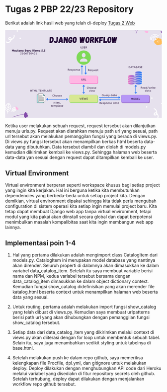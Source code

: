 # Tugas 2 PBP 22/23 Repository

Berikut adalah link hasil web yang telah di-deploy [Tugas 2 Web](https://tugas-2-project.herokuapp.com/katalog)

![Django Chart](django-chart.png)

Ketika user melakukan sebuah request, request tersebut akan dilanjutkan menuju urls.py. Request akan diarahkan menuju path url yang sesuai, path url tersebut akan melakukan pemanggilan fungsi yang berada di views.py. Di views.py fungsi tersebut akan menampilkan berkas html beserta data-data yang dibutuhkan. Data tersebut diambil dan diolah di models.py kemudian dikirimkan kembali ke views.py. Sehingga halaman web beserta data-data yan sesuai dengan request dapat ditampilkan kembali ke user.

## Virtual Environment

Virtual environment berperan seperti workspace khusus bagi setiap project yang ingin kita kerjakan. Hal ini berguna ketika kita membutuhkan dependencies yang berbeda-beda untuk setiap project kita. Dengan demikian, virtual environment dipakai sehingga kita tidak perlu mengubah configuration di sistem operasi kita setiap ingin memulai project baru. Kita tetap dapat membuat Django web app tanpa virtual environment, tetapi modul yang kita pakai akan diinstall secara global dan dapat berpotensi menimbulkan masalah kompalibitas saat kita ingin membangun web app lainnya.

## Implementasi poin 1-4

1. Hal yang pertama dilakukan adalah mengimport class CatalogItem dari models.py. CatalogItem ini merupakan model database yang nantinya akan dirender. Seluruh properti di dalamnya akan dimasukkan ke dalam variabel data_catalog_item. Setelah itu saya membuat variable berisi nama dan NPM, kedua variabel tersebut bersama dengan data_catalog_item dimasukkan ke dalam object dictionary context. Kemudian fungsi show_catalog didefinisikan yang akan merender file katalog.html beserta context untuk menampilkan halaman web beserta data yang sesuai.

2. Untuk routing, pertama adalah melakukan import fungsi show_catalog yang telah dibuat di views.py. Kemudian saya membuat urlpatterns berisi path url yang akan dihubungkan dengan pemanggilan fungsi show_catalog tersebut.

3. Setiap data dari data_catalog_item yang dikirimkan melalui context di views.py akan diiterasi dengan for loop untuk membentuk sebuah tabel. Selain itu, saya juga menambahkan sedikit styling untuk tabelnya di base.html.

4. Setelah melakukan push ke dalam repo github, saya memeriksa kelengkapan file Procfile, dpl.yml, dan gitignore untuk melakukan deploy. Deploy dilakukan dengan menghubungkan API code dari Heroku melalui variabel yang disediakn di fitur repository secrets oleh github. Setelah terhubung, deploy dapat dilakukan dengan menjalankan workflow repo github tersebut.
